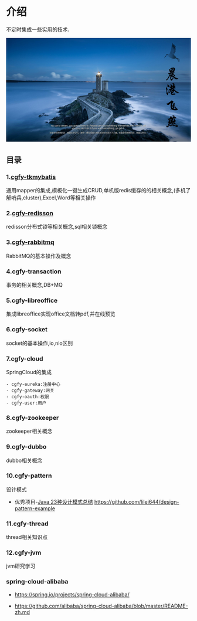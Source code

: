 # 介绍
不定时集成一些实用的技术.


![cgfy](cgfy.jpg)


## 目录
### 1.[cgfy-tkmybatis](https://gitee.com/free/Mapper/wikis/Home )


通用mapper的集成,模板化一键生成CRUD,单机版redis缓存的的相关概念,(多机了解哨兵,cluster),Excel,Word等相关操作

### 2.[cgfy-redisson](https://blog.csdn.net/qq877507054/article/details/107610780)


redisson分布式锁等相关概念,sql相关锁概念

### 3.[cgfy-rabbitmq](https://blog.csdn.net/qq877507054/article/details/102967445)


RabbitMQ的基本操作及概念

### 4.cgfy-transaction


事务的相关概念,DB+MQ

### 5.cgfy-libreoffice


集成libreoffice实现office文档转pdf,并在线预览

### 6.cgfy-socket

socket的基本操作,io,nio区别

### 7.cgfy-cloud

SpringCloud的集成

    - cgfy-eureka:注册中心
    - cgfy-gateway:网关
    - cgfy-oauth:权限
    - cgfy-user:用户
    
### 8.cgfy-zookeeper
zookeeper相关概念

### 9.cgfy-dubbo
dubbo相关概念

### 10.cgfy-pattern
设计模式
- 优秀项目-[Java 23种设计模式总结](https://lilei644.github.io/2018/06/21/2018-06-21/)
  https://github.com/lilei644/design-pattern-example 
  
### 11.cgfy-thread
   thread相关知识点
    
### 12.cgfy-jvm
   jvm研究学习  
    
    
### spring-cloud-alibaba
- https://spring.io/projects/spring-cloud-alibaba/

- https://github.com/alibaba/spring-cloud-alibaba/blob/master/README-zh.md








